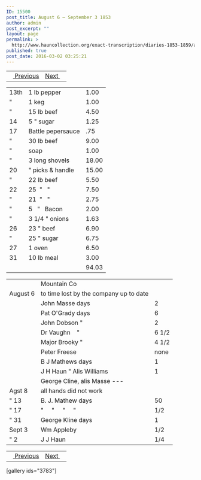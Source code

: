 ```yaml
---
ID: 15500
post_title: August 6 – September 3 1853
author: admin
post_excerpt: ""
layout: page
permalink: >
  http://www.hauncollection.org/exact-transcription/diaries-1853-1859/august-6-september-3-1853/
published: true
post_date: 2016-03-02 03:25:21
---
```

<table style="width: 100%;" align="center">
<tbody>
<tr>
<td><a href="http://www.hauncollection.org/version-2/diaries-1853-1859/enclosed-note/"><img src="https://lh3.googleusercontent.com/-EFJpxxNiPNw/VqgtWBCZrMI/AAAAAAAAAFU/WfY4lPFWWkg/s800-Ic42/Soeb-Plain-Arrows-8-10px.png" alt="" width="10" height="10" /> Previous</a></td>
<td style="text-align: right;"><a href="http://www.hauncollection.org/version-2/diaries-1853-1859/september-3-august-12-1853/">Next <img src="https://lh3.googleusercontent.com/-67k0cYlpXHw/VqgtWKz1MXI/AAAAAAAAAFU/k9PW_Piyurk/s800-Ic42/Soeb-Plain-Arrows-5-10px.png" alt="" width="10" height="10" /></a></td>
</tr>
</tbody>
</table>
<table style="width: 100%;">
<tbody>
<tr>
<td>13th</td>
<td>1 lb pepper</td>
<td>1.00</td>
</tr>
<tr>
<td>"</td>
<td>1 keg</td>
<td>1.00</td>
</tr>
<tr>
<td>"</td>
<td>15 lb beef</td>
<td>4.50</td>
</tr>
<tr>
<td>14</td>
<td>5 " sugar</td>
<td>1.25</td>
</tr>
<tr>
<td>17</td>
<td>Battle pepersauce</td>
<td>.75</td>
</tr>
<tr>
<td>"</td>
<td>30 lb beef</td>
<td>9.00</td>
</tr>
<tr>
<td>"</td>
<td>soap</td>
<td>1.00</td>
</tr>
<tr>
<td>"</td>
<td>3 long shovels</td>
<td>18.00</td>
</tr>
<tr>
<td>20</td>
<td>" picks &amp; handle</td>
<td>15.00</td>
</tr>
<tr>
<td>"</td>
<td>22 lb beef</td>
<td>5.50</td>
</tr>
<tr>
<td>22</td>
<td>25  "   "</td>
<td>7.50</td>
</tr>
<tr>
<td>"</td>
<td>21  "   "</td>
<td>2.75</td>
</tr>
<tr>
<td>"</td>
<td>5   "   Bacon</td>
<td>2.00</td>
</tr>
<tr>
<td>"</td>
<td>3 1/4 " onions</td>
<td>1.63</td>
</tr>
<tr>
<td>26</td>
<td>23 " beef</td>
<td>6.90</td>
</tr>
<tr>
<td>"</td>
<td>25 " sugar</td>
<td>6.75</td>
</tr>
<tr>
<td>27</td>
<td>1 oven</td>
<td>6.50</td>
</tr>
<tr>
<td>31</td>
<td>10 lb meal</td>
<td>3.00</td>
</tr>
<tr>
<td></td>
<td></td>
<td>94.03</td>
</tr>
</tbody>
</table>
<table style="width: 100%;">
<tbody>
<tr>
<td></td>
<td>Mountain Co</td>
<td></td>
</tr>
<tr>
<td>August 6</td>
<td>to time lost by the
company up to date</td>
<td></td>
</tr>
<tr>
<td></td>
<td>John Masse days</td>
<td>2</td>
</tr>
<tr>
<td></td>
<td>Pat O'Grady days</td>
<td>6</td>
</tr>
<tr>
<td></td>
<td>John Dobson "</td>
<td>2</td>
</tr>
<tr>
<td></td>
<td>Dr Vaughn    "</td>
<td>6 1/2</td>
</tr>
<tr>
<td></td>
<td>Major Brooky "</td>
<td>4 1/2</td>
</tr>
<tr>
<td></td>
<td>Peter Freese</td>
<td>none</td>
</tr>
<tr>
<td></td>
<td>B J Mathews days</td>
<td>1</td>
</tr>
<tr>
<td></td>
<td>J H Haun " Alis Williams</td>
<td>1</td>
</tr>
<tr>
<td></td>
<td>George Cline, alis Masse ---</td>
<td></td>
</tr>
<tr>
<td>Agst 8</td>
<td>all hands did not work</td>
<td></td>
</tr>
<tr>
<td>" 13</td>
<td>B. J. Mathew days</td>
<td>50</td>
</tr>
<tr>
<td>" 17</td>
<td>"     "     "     "</td>
<td>1/2</td>
</tr>
<tr>
<td>" 31</td>
<td>George Kline days</td>
<td>1</td>
</tr>
<tr>
<td>Sept 3</td>
<td>Wm Appleby</td>
<td>1/2</td>
</tr>
<tr>
<td>" 2</td>
<td>J J Haun</td>
<td>1/4</td>
</tr>
</tbody>
</table>
<table style="width: 100%;" align="center">
<tbody>
<tr>
<td><a href="http://www.hauncollection.org/version-2/diaries-1853-1859/enclosed-note/"><img src="https://lh3.googleusercontent.com/-EFJpxxNiPNw/VqgtWBCZrMI/AAAAAAAAAFU/WfY4lPFWWkg/s800-Ic42/Soeb-Plain-Arrows-8-10px.png" alt="" width="10" height="10" /> Previous</a></td>
<td style="text-align: right;"><a href="http://www.hauncollection.org/version-2/diaries-1853-1859/september-3-august-12-1853/">Next <img src="https://lh3.googleusercontent.com/-67k0cYlpXHw/VqgtWKz1MXI/AAAAAAAAAFU/k9PW_Piyurk/s800-Ic42/Soeb-Plain-Arrows-5-10px.png" alt="" width="10" height="10" /></a></td>
</tr>
</tbody>
</table>
[gallery ids="3783"]

&nbsp;